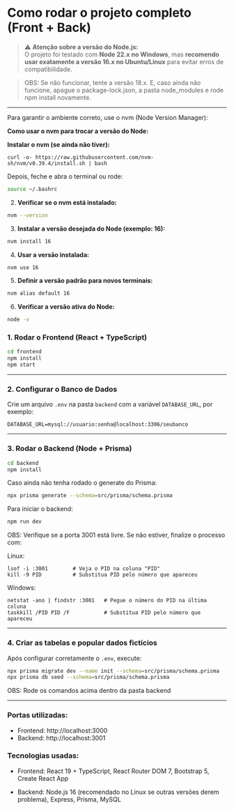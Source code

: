 
# Como rodar o projeto completo (Front + Back)

> ⚠️ **Atenção sobre a versão do Node.js:**  
> O projeto foi testado com **Node 22.x no Windows**, mas **recomendo usar exatamente a versão 16.x no Ubuntu/Linux** para evitar erros de compatibilidade.

> OBS: Se não funcionar, tente a versão 18.x. E, caso ainda não funcione, apague o package-lock.json, a pasta node_modules e rode npm install novamente.

---

Para garantir o ambiente correto, use o nvm (Node Version Manager):

**Como usar o nvm para trocar a versão do Node:**

**Instalar o nvm (se ainda não tiver):**
```
curl -o- https://raw.githubusercontent.com/nvm-sh/nvm/v0.39.4/install.sh | bash
```


Depois, feche e abra o terminal ou rode:

```bash
source ~/.bashrc
```

2. **Verificar se o nvm está instalado:**

```bash
nvm --version
```

3. **Instalar a versão desejada do Node (exemplo: 16):**

```bash
nvm install 16
```

4. **Usar a versão instalada:**

```bash
nvm use 16
```

5. **Definir a versão padrão para novos terminais:**

```bash
nvm alias default 16
```

6. **Verificar a versão ativa do Node:**

```bash
node -v
```

### 1. Rodar o Frontend (React + TypeScript)

```bash
cd frontend
npm install
npm start
```

---

### 2. Configurar o Banco de Dados

Crie um arquivo `.env` na pasta `backend` com a variável `DATABASE_URL`, por exemplo:

```
DATABASE_URL=mysql://usuario:senha@localhost:3306/seubanco
```

---

### 3. Rodar o Backend (Node + Prisma)

```bash
cd backend
npm install
```

Caso ainda não tenha rodado o generate do Prisma:

```bash
npx prisma generate --schema=src/prisma/schema.prisma
```

Para iniciar o backend:

```bash
npm run dev
```
OBS: Verifique se a porta 3001 está livre. Se não estiver, finalize o processo com:

Linux:
```
lsof -i :3001        # Veja o PID na coluna "PID"
kill -9 PID          # Substitua PID pelo número que apareceu
```
Windows:
```
netstat -ano | findstr :3001   # Pegue o número do PID na última coluna
taskkill /PID PID /F           # Substitua PID pelo número que apareceu
```

---

### 4. Criar as tabelas e popular dados fictícios

Após configurar corretamente o `.env`, execute:

```bash
npx prisma migrate dev --name init --schema=src/prisma/schema.prisma
npx prisma db seed --schema=src/prisma/schema.prisma
```
OBS: Rode os comandos acima dentro da pasta backend

---

### Portas utilizadas:

- Frontend: http://localhost:3000  
- Backend: http://localhost:3001

### Tecnologias usadas:

- Frontend: React 19 + TypeScript, React Router DOM 7, Bootstrap 5, Create React App

- Backend: Node.js 16 (recomendado no Linux se outras versões derem problema), Express, Prisma, MySQL


